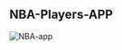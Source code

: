 ## NBA-Players-APP

![‏‏NBA-app](https://user-images.githubusercontent.com/35100958/119232115-a409e880-bb2c-11eb-82c3-0f152674786a.PNG)


